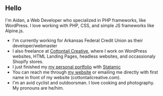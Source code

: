 ## Hello
I'm Aidan, a Web Developer who specialized in PHP frameworks, like WordPress. I love working with PHP, CSS, and simple JS frameworks like Alpine.js.
- I'm currently working for Arkansas Federal Credit Union as their developer/webmaster
- I also freelance at [Cottontail Creative](https://cottontailcreative.com), where I work on WordPress websites, HTML Landing Pages, headless websites, and occassionaly Shopify stores.
- I just finished my [my personal portfolio](https://github.com/aidanweltner/folio22) with [Statamic](https://statamic.com)
- You can reach me through [my website](https://cottontailcreative.com) or emailing me directly with first name in front of my website \(cottontailcreative.com\).
- I'm an avid cyclist and outdoorsman. I love cooking and photography. My pronouns are he/him.
